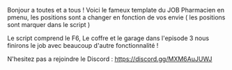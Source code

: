 Bonjour a toutes et a tous ! Voici le fameux template du JOB Pharmacien en pmenu, 
les positions sont a changer en fonction de vos envie ( les positions sont marquer dans le script )

Le script comprend le F6, Le coffre et le garage dans l'episode 3 nous finirons le job avec beaucoup d'autre fonctionnalité  !

N'hesitez pas a rejoindre le Discord : https://discord.gg/MXM6AuJUWJ
